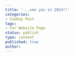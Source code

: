 ```yaml
---
title: '...see you in 2014!!'
categories:
- Cowboy Post
tags:
- For Website Page
status: publish
type: content
published: true
author: 
---
```

